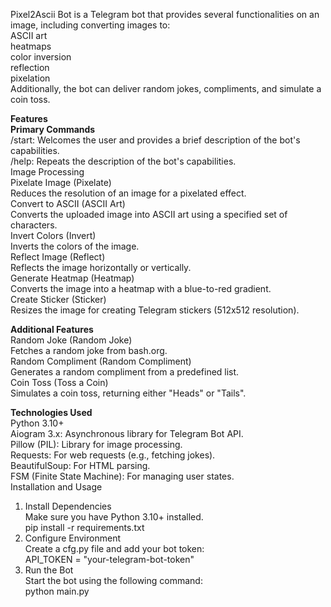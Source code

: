 Pixel2Ascii Bot is a Telegram bot that provides several functionalities on an image, including converting images to:<br>
ASCII art<br>
heatmaps<br>
color inversion<br>
reflection<br>
pixelation<br>
Additionally, the bot can deliver random jokes, compliments, and simulate a coin toss.<br>

**Features**<br>
**Primary Commands**<br>
/start: Welcomes the user and provides a brief description of the bot's capabilities.<br>
/help: Repeats the description of the bot's capabilities.<br>
Image Processing<br>
Pixelate Image (Pixelate)<br>
Reduces the resolution of an image for a pixelated effect.<br>
Convert to ASCII (ASCII Art)<br>
Converts the uploaded image into ASCII art using a specified set of characters.<br>
Invert Colors (Invert)<br>
Inverts the colors of the image.<br>
Reflect Image (Reflect)<br>
Reflects the image horizontally or vertically.<br>
Generate Heatmap (Heatmap)<br>
Converts the image into a heatmap with a blue-to-red gradient.<br>
Create Sticker (Sticker)<br>
Resizes the image for creating Telegram stickers (512x512 resolution).<br>

**Additional Features**<br>
Random Joke (Random Joke)<br>
Fetches a random joke from bash.org.<br>
Random Compliment (Random Compliment)<br>
Generates a random compliment from a predefined list.<br>
Coin Toss (Toss a Coin)<br>
Simulates a coin toss, returning either "Heads" or "Tails".<br>

**Technologies Used**<br>
Python 3.10+<br>
Aiogram 3.x: Asynchronous library for Telegram Bot API.<br>
Pillow (PIL): Library for image processing.<br>
Requests: For web requests (e.g., fetching jokes).<br>
BeautifulSoup: For HTML parsing.<br>
FSM (Finite State Machine): For managing user states.<br>
Installation and Usage<br>
1. Install Dependencies<br>
Make sure you have Python 3.10+ installed.<br>
pip install -r requirements.txt<br>
2. Configure Environment<br>
Create a cfg.py file and add your bot token:<br>
API_TOKEN = "your-telegram-bot-token"<br>
3. Run the Bot<br>
Start the bot using the following command:<br>
python main.py<br><br>
